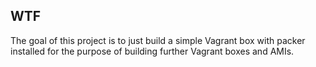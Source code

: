 WTF
---

The goal of this project is to just build a simple Vagrant box 
with packer installed for the purpose of building further Vagrant
boxes and AMIs.
